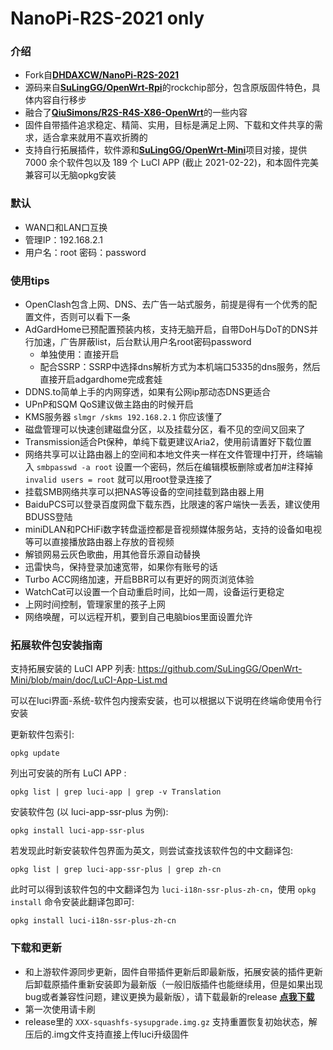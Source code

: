 # NanoPi-R2S-2021 only

### 介绍
- Fork自[**DHDAXCW/NanoPi-R2S-2021**](https://github.com/DHDAXCW/NanoPi-R2S-2021)
- 源码来自[**SuLingGG/OpenWrt-Rpi**](https://github.com/SuLingGG/OpenWrt-Rpi)的rockchip部分，包含原版固件特色，具体内容自行移步
- 融合了[**QiuSimons/R2S-R4S-X86-OpenWrt**](https://github.com/QiuSimons/R2S-R4S-X86-OpenWrt)的一些内容
- 固件自带插件追求稳定、精简、实用，目标是满足上网、下载和文件共享的需求，适合拿来就用不喜欢折腾的
- 支持自行拓展插件，软件源和[**SuLingGG/OpenWrt-Mini**](https://github.com/SuLingGG/OpenWrt-Mini)项目对接，提供 7000 余个软件包以及 189 个 LuCI APP (截止 2021-02-22)，和本固件完美兼容可以无脑opkg安装
### 默认
- WAN口和LAN口互换
- 管理IP：192.168.2.1
- 用户名：root    密码：password
### 使用tips
- OpenClash包含上网、DNS、去广告一站式服务，前提是得有一个优秀的配置文件，否则可以看下一条
- AdGardHome已预配置预装内核，支持无脑开启，自带DoH与DoT的DNS并行加速，广告屏蔽list，后台默认用户名root密码password
    - 单独使用：直接开启
    - 配合SSRP：SSRP中选择dns解析方式为本机端口5335的dns服务，然后直接开启adgardhome完成套娃
- DDNS.to简单上手的内网穿透，如果有公网ip那动态DNS更适合
- UPnP和SQM QoS建议做主路由的时候开启
- KMS服务器 `slmgr /skms 192.168.2.1` 你应该懂了
- 磁盘管理可以快速创建磁盘分区，以及挂载分区，看不见的空间又回来了
- Transmission适合Pt保种，单纯下载更建议Aria2，使用前请置好下载位置
- 网络共享可以让路由器上的空间和本地文件夹一样在文件管理中打开，终端输入 `smbpasswd -a root` 设置一个密码，然后在编辑模板删除或者加#注释掉 `invalid users = root` 就可以用root登录连接了
- 挂载SMB网络共享可以把NAS等设备的空间挂载到路由器上用
- BaiduPCS可以登录百度网盘下载东西，比限速的客户端快一丢丢，建议使用BDUSS登陆
- miniDLAN和PCHiFi数字转盘遥控都是音视频媒体服务站，支持的设备如电视等可以直接播放路由器上存放的音视频
- 解锁网易云灰色歌曲，用其他音乐源自动替换
- 迅雷快鸟，保持登录加速宽带，如果你有账号的话
- Turbo ACC网络加速，开启BBR可以有更好的网页浏览体验
- WatchCat可以设置一个自动重启时间，比如一周，设备运行更稳定
- 上网时间控制，管理家里的孩子上网
- 网络唤醒，可以远程开机，要到自己电脑bios里面设置允许
### 拓展软件包安装指南
支持拓展安装的 LuCI APP 列表:
<https://github.com/SuLingGG/OpenWrt-Mini/blob/main/doc/LuCI-App-List.md>

可以在luci界面-系统-软件包内搜索安装，也可以根据以下说明在终端命使用令行安装

更新软件包索引:
```
opkg update
```
列出可安装的所有 LuCI APP :
```
opkg list | grep luci-app | grep -v Translation
```
安装软件包 (以 luci-app-ssr-plus 为例):
```
opkg install luci-app-ssr-plus
```
若发现此时新安装软件包界面为英文，则尝试查找该软件包的中文翻译包:
```
opkg list | grep luci-app-ssr-plus | grep zh-cn
```
此时可以得到该软件包的中文翻译包为 `luci-i18n-ssr-plus-zh-cn`，使用 `opkg install` 命令安装此翻译包即可:
```
opkg install luci-i18n-ssr-plus-zh-cn
```
### 下载和更新
- 和上游软件源同步更新，固件自带插件更新后即最新版，拓展安装的插件更新后卸载原插件重新安装即为最新版（一般旧版插件也能继续用，但是如果出现bug或者兼容性问题，建议更换为最新版），请下载最新的release [**点我下载**](https://github.com/jorejia/NanoPi-R2S-2021/releases/latest)
- 第一次使用请卡刷
- release里的 `XXX-squashfs-sysupgrade.img.gz` 支持重置恢复初始状态，解压后的.img文件支持直接上传luci升级固件

